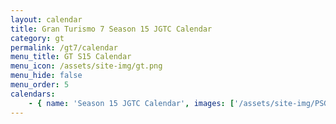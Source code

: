 ```yaml
---
layout: calendar
title: Gran Turismo 7 Season 15 JGTC Calendar
category: gt
permalink: /gt7/calendar
menu_title: GT S15 Calendar
menu_icon: /assets/site-img/gt.png
menu_hide: false
menu_order: 5
calendars:
    - { name: 'Season 15 JGTC Calendar', images: ['/assets/site-img/PSGL_JGTCas_Calendar.png'], width: 1366, height: 768 }
---
```

